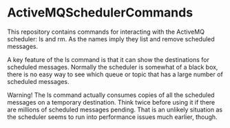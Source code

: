 # ActiveMQSchedulerCommands

This repository contains commands for interacting with the ActiveMQ scheduler: ls and rm.
As the names imply they list and remove scheduled messages.

A key feature of the ls command is that it can show the destinations for scheduled messages.
Normally the scheduler is somewhat of a black box, there is no easy way to see which queue
or topic that has a large number of scheduled messages.

Warning! The ls command actually consumes copies of all the scheduled messages on a
temporary destination. Think twice before using it if there are millions of scheduled
messages pending. That is an unlikely situation as the scheduler seems to run into
performance issues much earlier, though.
